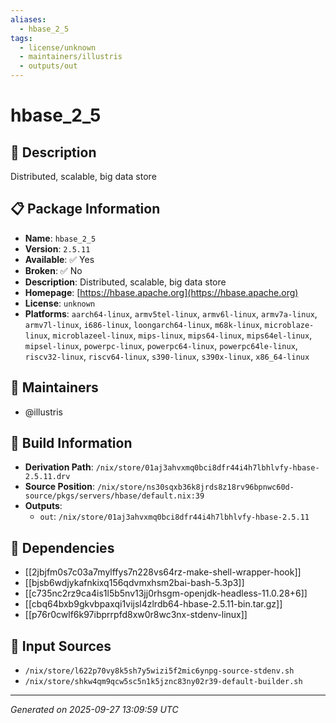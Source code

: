 ```yaml
---
aliases:
  - hbase_2_5
tags:
  - license/unknown
  - maintainers/illustris
  - outputs/out
---
```


# hbase_2_5

## 📝 Description

Distributed, scalable, big data store

## 📋 Package Information

- **Name**: `hbase_2_5`
- **Version**: `2.5.11`
- **Available**: ✅ Yes
- **Broken**: ✅ No
- **Description**: Distributed, scalable, big data store
- **Homepage**: [https://hbase.apache.org](https://hbase.apache.org)
- **License**: `unknown`
- **Platforms**: `aarch64-linux`, `armv5tel-linux`, `armv6l-linux`, `armv7a-linux`, `armv7l-linux`, `i686-linux`, `loongarch64-linux`, `m68k-linux`, `microblaze-linux`, `microblazeel-linux`, `mips-linux`, `mips64-linux`, `mips64el-linux`, `mipsel-linux`, `powerpc-linux`, `powerpc64-linux`, `powerpc64le-linux`, `riscv32-linux`, `riscv64-linux`, `s390-linux`, `s390x-linux`, `x86_64-linux`
## 👥 Maintainers

- @illustris


## 🔧 Build Information

- **Derivation Path**: `/nix/store/01aj3ahvxmq0bci8dfr44i4h7lbhlvfy-hbase-2.5.11.drv`
- **Source Position**: `/nix/store/ns30sqxb36k8jrds8z18rv96bpnwc60d-source/pkgs/servers/hbase/default.nix:39`
- **Outputs**:
  - `out`:  `/nix/store/01aj3ahvxmq0bci8dfr44i4h7lbhlvfy-hbase-2.5.11`

## 🔗 Dependencies

- [[2jbjfm0s7c03a7mylffys7n228vs64rz-make-shell-wrapper-hook]]
- [[bjsb6wdjykafnkixq156qdvmxhsm2bai-bash-5.3p3]]
- [[c735nc2rz9ca4is1l5b5nv13jj0rhsgm-openjdk-headless-11.0.28+6]]
- [[cbq64bxb9gkvbpaxqi1vijsl4zlrdb64-hbase-2.5.11-bin.tar.gz]]
- [[p76r0cwlf6k97ibprrpfd8xw0r8wc3nx-stdenv-linux]]

## 📁 Input Sources

- `/nix/store/l622p70vy8k5sh7y5wizi5f2mic6ynpg-source-stdenv.sh`
- `/nix/store/shkw4qm9qcw5sc5n1k5jznc83ny02r39-default-builder.sh`

---
*Generated on 2025-09-27 13:09:59 UTC*
